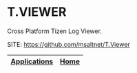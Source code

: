 # T.VIEWER
 
 Cross Platform Tizen Log Viewer.
 
 SITE: https://github.com/msaltnet/T.Viewer

 | [Applications](https://portable-linux-apps.github.io/apps.html) | [Home](https://portable-linux-apps.github.io)
 | --- | --- |
